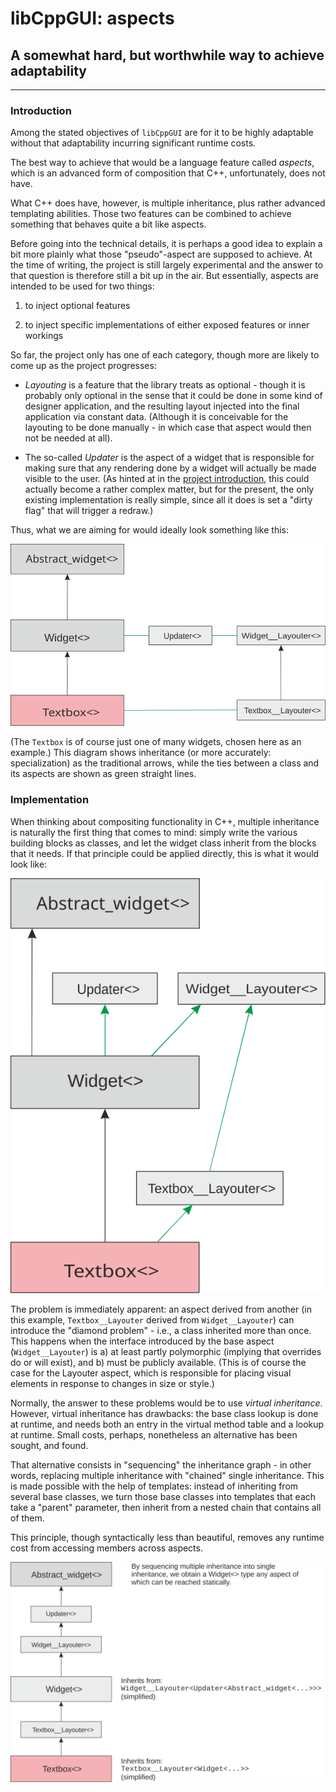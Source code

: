 libCppGUI: aspects
==================

A somewhat hard, but worthwhile way to achieve adaptability
----------------------------------------------------------

------------

### Introduction

Among the stated objectives of `libCppGUI` are for it to be highly adaptable without that adaptability incurring significant runtime costs.

The best way to achieve that would be a language feature called *aspects*, which is an advanced form of composition that C++, unfortunately, does not have.

What C++ does have, however, is multiple inheritance, plus rather advanced templating abilities. Those two features can be combined to achieve something that behaves quite a bit like aspects.

Before going into the technical details, it is perhaps a good idea to explain a bit more plainly what those "pseudo"-aspect are supposed to achieve. At the time of writing, the project is still largely experimental and the answer to that question is therefore still a bit up in the air. But essentially, aspects are intended to be used for two things:

1. to inject optional features

2. to inject specific implementations  of either exposed features or inner workings

So far, the project only has one of each category, though more are likely to come up as the project progresses:

- *Layouting* is a feature that the library treats as optional - though it is probably only optional in the sense that it could be done in some kind of designer application, and the resulting layout injected into the final application via constant data. (Although it is conceivable for the layouting to be done manually - in which case that aspect would then not be needed at all).

- The so-called *Updater* is the aspect of a widget that is responsible for making sure that any rendering done by a widget will actually be made visible to the user. (As hinted at in the [project introduction](../project_gui/project_gui.html#adapt_to_mo), this could actually become a rather complex matter, but for the present, the only existing implementation is really simple, since all it does is set a "dirty flag" that will trigger a redraw.)

Thus, what we are aiming for would ideally look something like this:

![Ideal aspect orientation](Aspects.svg?raw=true)

(The `Textbox` is of course just one of many widgets, chosen here as an example.) This diagram shows inheritance (or more accurately: specialization) as the traditional arrows, while the ties between a class and its aspects are shown as green straight lines.

### Implementation

When thinking about compositing functionality in C++, multiple inheritance is naturally the first thing that comes to mind: simply write the various building blocks as classes, and let the widget class inherit from the blocks that it needs. If that principle could be applied directly, this is what it would look like:

![Aspects via inheritance](Aspects_via_multiple_inheritance.svg?raw=true)

The problem is immediately apparent: an aspect derived from another (in this example, `Textbox__Layouter` derived from `Widget__Layouter`) can introduce the "diamond problem" - i.e., a class inherited more than once. This happens when the interface introduced by the base aspect (`Widget__Layouter`) is a) at least partly polymorphic (implying that overrides do or will exist), and b) must be publicly available. (This is of course the case for the Layouter aspect, which is responsible for placing visual elements in response to changes in size or style.)

Normally, the answer to these problems would be to use *virtual inheritance*. However, virtual inheritance has drawbacks: the base class lookup is done at runtime, and needs both an entry in the virtual method table and a lookup at runtime. Small costs, perhaps, nonetheless an alternative has been sought, and found.

That alternative consists in "sequencing" the inheritance graph - in other words, replacing multiple inheritance with "chained" single inheritance. This is made possible with the help of templates: instead of inheriting from several base classes, we turn those base classes into templates that each take a "parent" parameter, then inherit from a nested chain that contains all of them.

This principle, though syntactically less than beautiful, removes any runtime cost from accessing members across aspects.

![Aspect chaining](aspect-chaining.svg?raw=true)
